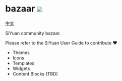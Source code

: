 # bazaar <a title="Hits" target="_blank" href="https://github.com/siyuan-note/bazaar"><img src="https://hits.b3log.org/siyuan-note/bazaar.svg"></a>

[中文](https://github.com/siyuan-note/siyuan-chrome/blob/main/README.md)

SiYuan community bazaar.

Please refer to the SiYuan User Guide to contribute :heart:

* Themes
* Icons
* Templates
* Widgets
* Content Blocks (TBD)
